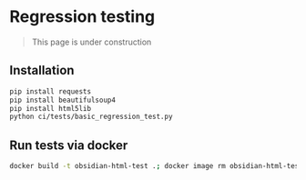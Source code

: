 # Regression testing

> This page is under construction

## Installation

```sh
pip install requests
pip install beautifulsoup4
pip install html5lib
python ci/tests/basic_regression_test.py
```

## Run tests via docker

```sh
docker build -t obsidian-html-test .; docker image rm obsidian-html-test
```
